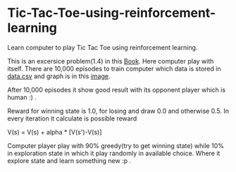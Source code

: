 # Tic-Tac-Toe-using-reinforcement-learning
Learn computer to play Tic Tac Toe using reinforcement learning.

This is an excersice problem(1.4) in this [Book](webdocs.cs.ualberta.ca/~sutton/book/ebook/the-book.html). Here computer play with itself. There are 10,000 episodes to train computer which data is stored in [data.csv](https://github.com/shark-S/Tic-Tac-Toe-using-reinforcement-learning/blob/master/data.csv) and graph is in this [image](https://github.com/shark-S/Tic-Tac-Toe-using-reinforcement-learning/blob/master/Selfplay%20random_-1loss.png).

After 10,000 episodes it show good result with its opponent player which is human :) .

Reward for winning state is 1.0, for losing and draw 0.0 and otherwise 0.5. In every iteration it calculate is possible reward 

V(s) = V(s) + alpha * [V(s')-V(s)]

Computer player play with 90%  greedy(try to get winning state) while 10% in exploration state in which it play randomly in available choice. Where it explore state and learn something new :p .


